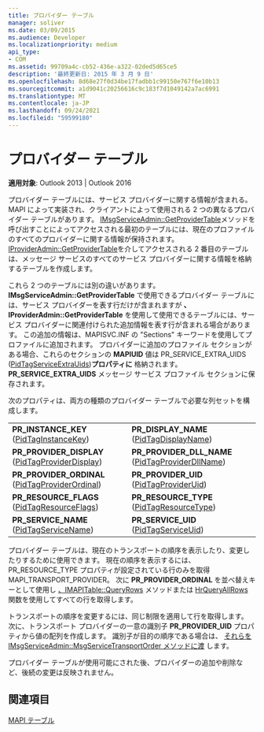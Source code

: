 ```yaml
---
title: プロバイダー テーブル
manager: soliver
ms.date: 03/09/2015
ms.audience: Developer
ms.localizationpriority: medium
api_type:
- COM
ms.assetid: 99709a4c-cb52-436e-a322-02ded5d65ce5
description: '最終更新日: 2015 年 3 月 9 日'
ms.openlocfilehash: 8d68e27f0d34be17fadbb1c99150e767f6e10b13
ms.sourcegitcommit: a1d9041c20256616c9c183f7d1049142a7ac6991
ms.translationtype: MT
ms.contentlocale: ja-JP
ms.lasthandoff: 09/24/2021
ms.locfileid: "59599180"
---
```

# <a name="provider-tables"></a>プロバイダー テーブル

  
  
**適用対象**: Outlook 2013 | Outlook 2016 
  
プロバイダー テーブルには、サービス プロバイダーに関する情報が含まれる。 MAPI によって実装され、クライアントによって使用される 2 つの異なるプロバイダー テーブルがあります。 [IMsgServiceAdmin::GetProviderTable](imsgserviceadmin-getprovidertable.md)メソッドを呼び出すことによってアクセスされる最初のテーブルには、現在のプロファイルのすべてのプロバイダーに関する情報が保持されます。 [IProviderAdmin::GetProviderTable](iprovideradmin-getprovidertable.md)を介してアクセスされる 2 番目のテーブルは、メッセージ サービスのすべてのサービス プロバイダーに関する情報を格納するテーブルを作成します。
  
これら 2 つのテーブルには別の違いがあります。 **IMsgServiceAdmin::GetProviderTable** で使用できるプロバイダー テーブルには、サービス プロバイダーを表す行だけが含まれますが **、IProviderAdmin::GetProviderTable** を使用して使用できるテーブルには、サービス プロバイダーに関連付けられた追加情報を表す行が含まれる場合があります。 この追加の情報は、MAPISVC.INF の "Sections" キーワードを使用してプロファイルに追加されます。 プロバイダーに追加のプロファイル セクションがある場合、これらのセクションの **MAPIUID** 値は PR_SERVICE_EXTRA_UIDS ([PidTagServiceExtraUids](pidtagserviceextrauids-canonical-property.md))**プロパティに** 格納されます。 **PR_SERVICE_EXTRA_UIDS** メッセージ サービス プロファイル セクションに保存されます。 
  
次のプロパティは、両方の種類のプロバイダー テーブルで必要な列セットを構成します。
  
|||
|:-----|:-----|
|**PR_INSTANCE_KEY** ([PidTagInstanceKey](pidtaginstancekey-canonical-property.md))  <br/> |**PR_DISPLAY_NAME** ([PidTagDisplayName](pidtagdisplayname-canonical-property.md))  <br/> |
|**PR_PROVIDER_DISPLAY** ([PidTagProviderDisplay](pidtagproviderdisplay-canonical-property.md))  <br/> |**PR_PROVIDER_DLL_NAME** ([PidTagProviderDllName](pidtagproviderdllname-canonical-property.md))  <br/> |
|**PR_PROVIDER_ORDINAL** ([PidTagProviderOrdinal](pidtagproviderordinal-canonical-property.md))  <br/> |**PR_PROVIDER_UID** ([PidTagProviderUid](pidtagprovideruid-canonical-property.md))  <br/> |
|**PR_RESOURCE_FLAGS** ([PidTagResourceFlags](pidtagresourceflags-canonical-property.md))  <br/> |**PR_RESOURCE_TYPE** ([PidTagResourceType](pidtagresourcetype-canonical-property.md))  <br/> |
|**PR_SERVICE_NAME** ([PidTagServiceName](pidtagservicename-canonical-property.md))  <br/> |**PR_SERVICE_UID** ([PidTagServiceUid](pidtagserviceuid-canonical-property.md))  <br/> |
   
プロバイダー テーブルは、現在のトランスポートの順序を表示したり、変更したりするために使用できます。 現在の順序を表示するには、PR_RESOURCE_TYPE プロパティが設定されている行のみを取得MAPI_TRANSPORT_PROVIDER。 次に **PR_PROVIDER_ORDINAL** を並べ替えキーとして使用し [、IMAPITable::QueryRows](imapitable-queryrows.md) メソッドまたは [HrQueryAllRows](hrqueryallrows.md) 関数を使用してすべての行を取得します。 
  
トランスポートの順序を変更するには、同じ制限を適用して行を取得します。 次に、トランスポート プロバイダーの一意の識別子 **PR_PROVIDER_UID** プロパティから値の配列を作成します。 識別子が目的の順序である場合は、 [それらを IMsgServiceAdmin::MsgServiceTransportOrder メソッドに渡](imsgserviceadmin-msgservicetransportorder.md) します。 
  
プロバイダー テーブルが使用可能にされた後、プロバイダーの追加や削除など、後続の変更は反映されません。
  
## <a name="see-also"></a>関連項目



[MAPI テーブル](mapi-tables.md)

